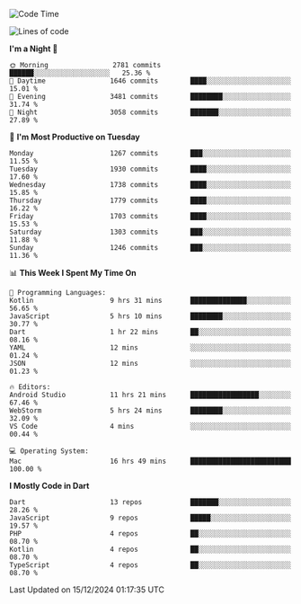 <!--START_SECTION:waka-->
![Code Time](http://img.shields.io/badge/Code%20Time-962%20hrs%2047%20mins-blue)

![Lines of code](https://img.shields.io/badge/From%20Hello%20World%20I%27ve%20Written-3.7%20million%20lines%20of%20code-blue)

**I'm a Night 🦉** 

```text
🌞 Morning                2781 commits        ██████░░░░░░░░░░░░░░░░░░░   25.36 % 
🌆 Daytime                1646 commits        ████░░░░░░░░░░░░░░░░░░░░░   15.01 % 
🌃 Evening                3481 commits        ████████░░░░░░░░░░░░░░░░░   31.74 % 
🌙 Night                  3058 commits        ███████░░░░░░░░░░░░░░░░░░   27.89 % 
```
📅 **I'm Most Productive on Tuesday** 

```text
Monday                   1267 commits        ███░░░░░░░░░░░░░░░░░░░░░░   11.55 % 
Tuesday                  1930 commits        ████░░░░░░░░░░░░░░░░░░░░░   17.60 % 
Wednesday                1738 commits        ████░░░░░░░░░░░░░░░░░░░░░   15.85 % 
Thursday                 1779 commits        ████░░░░░░░░░░░░░░░░░░░░░   16.22 % 
Friday                   1703 commits        ████░░░░░░░░░░░░░░░░░░░░░   15.53 % 
Saturday                 1303 commits        ███░░░░░░░░░░░░░░░░░░░░░░   11.88 % 
Sunday                   1246 commits        ███░░░░░░░░░░░░░░░░░░░░░░   11.36 % 
```


📊 **This Week I Spent My Time On** 

```text
💬 Programming Languages: 
Kotlin                   9 hrs 31 mins       ██████████████░░░░░░░░░░░   56.65 % 
JavaScript               5 hrs 10 mins       ████████░░░░░░░░░░░░░░░░░   30.77 % 
Dart                     1 hr 22 mins        ██░░░░░░░░░░░░░░░░░░░░░░░   08.16 % 
YAML                     12 mins             ░░░░░░░░░░░░░░░░░░░░░░░░░   01.24 % 
JSON                     12 mins             ░░░░░░░░░░░░░░░░░░░░░░░░░   01.23 % 

🔥 Editors: 
Android Studio           11 hrs 21 mins      █████████████████░░░░░░░░   67.46 % 
WebStorm                 5 hrs 24 mins       ████████░░░░░░░░░░░░░░░░░   32.09 % 
VS Code                  4 mins              ░░░░░░░░░░░░░░░░░░░░░░░░░   00.44 % 

💻 Operating System: 
Mac                      16 hrs 49 mins      █████████████████████████   100.00 % 
```

**I Mostly Code in Dart** 

```text
Dart                     13 repos            ███████░░░░░░░░░░░░░░░░░░   28.26 % 
JavaScript               9 repos             █████░░░░░░░░░░░░░░░░░░░░   19.57 % 
PHP                      4 repos             ██░░░░░░░░░░░░░░░░░░░░░░░   08.70 % 
Kotlin                   4 repos             ██░░░░░░░░░░░░░░░░░░░░░░░   08.70 % 
TypeScript               4 repos             ██░░░░░░░░░░░░░░░░░░░░░░░   08.70 % 
```




 Last Updated on 15/12/2024 01:17:35 UTC
<!--END_SECTION:waka-->
